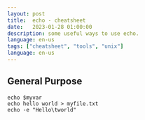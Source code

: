 ```yaml
---
layout: post
title:  echo - cheatsheet
date:   2023-01-28 01:00:00
description: some useful ways to use echo.
language: en-us
tags: ["cheatsheet", "tools", "unix"]
language: en-us
---
```

## General Purpose

~~~ shell
echo $myvar
echo hello world > myfile.txt
echo -e "Hello\tworld"
~~~
